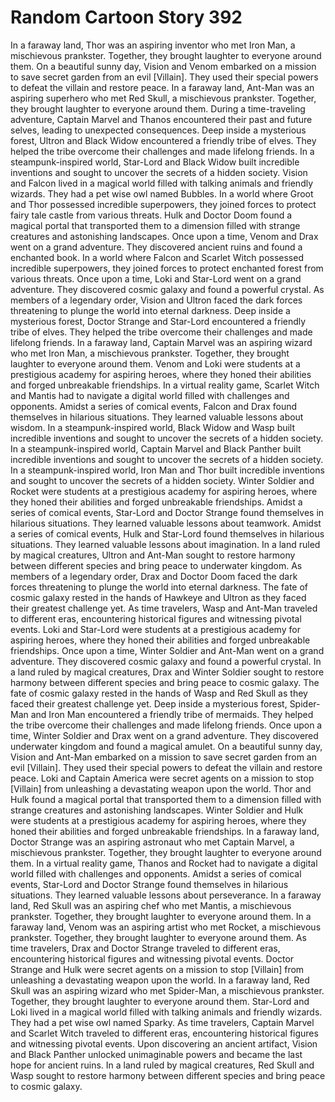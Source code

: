 # Random Cartoon Story 392

In a faraway land, Thor was an aspiring inventor who met Iron Man, a mischievous prankster. Together, they brought laughter to everyone around them.
On a beautiful sunny day, Vision and Venom embarked on a mission to save secret garden from an evil [Villain]. They used their special powers to defeat the villain and restore peace.
In a faraway land, Ant-Man was an aspiring superhero who met Red Skull, a mischievous prankster. Together, they brought laughter to everyone around them.
During a time-traveling adventure, Captain Marvel and Thanos encountered their past and future selves, leading to unexpected consequences.
Deep inside a mysterious forest, Ultron and Black Widow encountered a friendly tribe of elves. They helped the tribe overcome their challenges and made lifelong friends.
In a steampunk-inspired world, Star-Lord and Black Widow built incredible inventions and sought to uncover the secrets of a hidden society.
Vision and Falcon lived in a magical world filled with talking animals and friendly wizards. They had a pet wise owl named Bubbles.
In a world where Groot and Thor possessed incredible superpowers, they joined forces to protect fairy tale castle from various threats.
Hulk and Doctor Doom found a magical portal that transported them to a dimension filled with strange creatures and astonishing landscapes.
Once upon a time, Venom and Drax went on a grand adventure. They discovered ancient ruins and found a enchanted book.
In a world where Falcon and Scarlet Witch possessed incredible superpowers, they joined forces to protect enchanted forest from various threats.
Once upon a time, Loki and Star-Lord went on a grand adventure. They discovered cosmic galaxy and found a powerful crystal.
As members of a legendary order, Vision and Ultron faced the dark forces threatening to plunge the world into eternal darkness.
Deep inside a mysterious forest, Doctor Strange and Star-Lord encountered a friendly tribe of elves. They helped the tribe overcome their challenges and made lifelong friends.
In a faraway land, Captain Marvel was an aspiring wizard who met Iron Man, a mischievous prankster. Together, they brought laughter to everyone around them.
Venom and Loki were students at a prestigious academy for aspiring heroes, where they honed their abilities and forged unbreakable friendships.
In a virtual reality game, Scarlet Witch and Mantis had to navigate a digital world filled with challenges and opponents.
Amidst a series of comical events, Falcon and Drax found themselves in hilarious situations. They learned valuable lessons about wisdom.
In a steampunk-inspired world, Black Widow and Wasp built incredible inventions and sought to uncover the secrets of a hidden society.
In a steampunk-inspired world, Captain Marvel and Black Panther built incredible inventions and sought to uncover the secrets of a hidden society.
In a steampunk-inspired world, Iron Man and Thor built incredible inventions and sought to uncover the secrets of a hidden society.
Winter Soldier and Rocket were students at a prestigious academy for aspiring heroes, where they honed their abilities and forged unbreakable friendships.
Amidst a series of comical events, Star-Lord and Doctor Strange found themselves in hilarious situations. They learned valuable lessons about teamwork.
Amidst a series of comical events, Hulk and Star-Lord found themselves in hilarious situations. They learned valuable lessons about imagination.
In a land ruled by magical creatures, Ultron and Ant-Man sought to restore harmony between different species and bring peace to underwater kingdom.
As members of a legendary order, Drax and Doctor Doom faced the dark forces threatening to plunge the world into eternal darkness.
The fate of cosmic galaxy rested in the hands of Hawkeye and Ultron as they faced their greatest challenge yet.
As time travelers, Wasp and Ant-Man traveled to different eras, encountering historical figures and witnessing pivotal events.
Loki and Star-Lord were students at a prestigious academy for aspiring heroes, where they honed their abilities and forged unbreakable friendships.
Once upon a time, Winter Soldier and Ant-Man went on a grand adventure. They discovered cosmic galaxy and found a powerful crystal.
In a land ruled by magical creatures, Drax and Winter Soldier sought to restore harmony between different species and bring peace to cosmic galaxy.
The fate of cosmic galaxy rested in the hands of Wasp and Red Skull as they faced their greatest challenge yet.
Deep inside a mysterious forest, Spider-Man and Iron Man encountered a friendly tribe of mermaids. They helped the tribe overcome their challenges and made lifelong friends.
Once upon a time, Winter Soldier and Drax went on a grand adventure. They discovered underwater kingdom and found a magical amulet.
On a beautiful sunny day, Vision and Ant-Man embarked on a mission to save secret garden from an evil [Villain]. They used their special powers to defeat the villain and restore peace.
Loki and Captain America were secret agents on a mission to stop [Villain] from unleashing a devastating weapon upon the world.
Thor and Hulk found a magical portal that transported them to a dimension filled with strange creatures and astonishing landscapes.
Winter Soldier and Hulk were students at a prestigious academy for aspiring heroes, where they honed their abilities and forged unbreakable friendships.
In a faraway land, Doctor Strange was an aspiring astronaut who met Captain Marvel, a mischievous prankster. Together, they brought laughter to everyone around them.
In a virtual reality game, Thanos and Rocket had to navigate a digital world filled with challenges and opponents.
Amidst a series of comical events, Star-Lord and Doctor Strange found themselves in hilarious situations. They learned valuable lessons about perseverance.
In a faraway land, Red Skull was an aspiring chef who met Mantis, a mischievous prankster. Together, they brought laughter to everyone around them.
In a faraway land, Venom was an aspiring artist who met Rocket, a mischievous prankster. Together, they brought laughter to everyone around them.
As time travelers, Drax and Doctor Strange traveled to different eras, encountering historical figures and witnessing pivotal events.
Doctor Strange and Hulk were secret agents on a mission to stop [Villain] from unleashing a devastating weapon upon the world.
In a faraway land, Red Skull was an aspiring wizard who met Spider-Man, a mischievous prankster. Together, they brought laughter to everyone around them.
Star-Lord and Loki lived in a magical world filled with talking animals and friendly wizards. They had a pet wise owl named Sparky.
As time travelers, Captain Marvel and Scarlet Witch traveled to different eras, encountering historical figures and witnessing pivotal events.
Upon discovering an ancient artifact, Vision and Black Panther unlocked unimaginable powers and became the last hope for ancient ruins.
In a land ruled by magical creatures, Red Skull and Wasp sought to restore harmony between different species and bring peace to cosmic galaxy.